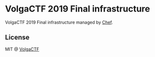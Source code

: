# VolgaCTF 2019 Final infrastructure
VolgaCTF 2019 Final infrastructure managed by [Chef](https://github.com/chef/chef).

## License
MIT @ [VolgaCTF](https://github.com/VolgaCTF)
